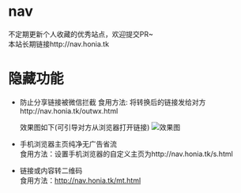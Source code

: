 # nav
不定期更新个人收藏的优秀站点，欢迎提交PR~  
本站长期链接http://nav.honia.tk

# 隐藏功能
* 防止分享链接被微信拦截
  食用方法: 将转换后的链接发给对方http://nav.honia.tk/outwx.html
  
  效果图如下(可引导对方从浏览器打开链接)
  ![效果图](https://i.bmp.ovh/imgs/2022/07/15/e036f1d48016fc7f.jpg)
    
* 手机浏览器主页纯净无广告省流  
  食用方法：设置手机浏览器的自定义主页为http://nav.honia.tk/s.html  
* 链接或内容转二维码  
  食用方法：http://nav.honia.tk/mt.html
